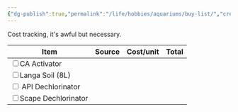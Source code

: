 ```yaml
---
{"dg-publish":true,"permalink":"/life/hobbies/aquariums/buy-list/","created":"2024-07-16T15:08:41.023+02:00","updated":"2024-07-18T15:27:53.447+02:00"}
---
```



Cost tracking, it's awful but necessary.

| Item                                                             | Source | Cost/unit | Total |
| ---------------------------------------------------------------- | ------ | --------- | ----- |
| <input type="checkbox" unchecked id="4eb9ce">CA Activator        |        |           |       |
| <input type="checkbox" unchecked id="448e81">Langa Soil (8L)     |        |           |       |
| <input type="checkbox" unchecked id="049b9a"> API Dechlorinator  |        |           |       |
| <input type="checkbox" unchecked id="d3f593">Scape Dechlorinator |        |           |       |
